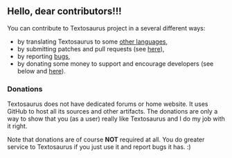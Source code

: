 ## Hello, dear contributors!!!

You can contribute to Textosaurus project in a several different ways:

- by translating Textosaurus to some [other languages](https://www.transifex.com/martinrotter/textosaurus),
- by submitting patches and pull requests (see [here](https://github.com/martinrotter/textosaurus/pulls)),
- by reporting [bugs](https://github.com/martinrotter/textosaurus/issues/new),
- by donating some money to support and encourage developers (see below and [here](https://martinrotter.github.io/donate)).

### Donations
Textosaurus does not have dedicated forums or home website. It uses GitHub to host all its sources and other artifacts. The donations are only a way to show that you (as a user) really like Textosaurus and I do my job with it right.

Note that donations are of course **NOT** required at all. You do greater service to Textosaurus if you just use it and report bugs it has. :)
